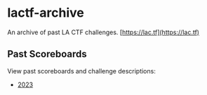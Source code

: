 # lactf-archive
An archive of past LA CTF challenges. [https://lac.tf](https://lac.tf)

## Past Scoreboards
View past scoreboards and challenge descriptions:
- [2023](https://platform.2023.lac.tf)
